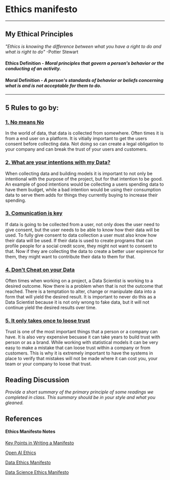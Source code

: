 # Ethics manifesto 
***

## My Ethical Principles

*"Ethics is knowing the difference between what you have a right to do and what is right to do"* -Potter Stewart

#### **Ethics Definition** - *Moral principles that govern a person's behavior or the conducting of an activity.*

#### **Moral Definition** - *A person's standards of behavior or beliefs concerning what is and is not acceptable for them to do.*

***

## 5 Rules to go by:

### <u>1. No means No</u>

In the world of data, that data is collected from somewhere. Often times it is from a end user on a platform. It is vitially important to get the users consent before collecting data. Not doing so can create a legal obligation to your company and can break the trust of your users and customers. 

### <u>2. What are your intentions with my Data?</u>

When collecting data and building models it is important to not only be intentional with the purpose of the project, but for that intention to be good. An example of good intentions would be collecting a users spending data to have them budget, while a bad intention would be using their consumption data to serve them adds for things they currently buying to increase their spending. 

### <u>3. Comunication is key</u>

If data is going to be collected from a user, not only does the user need to give consent, but the user needs to be able to know how their data will be used. To fully give consent to data collection  a user must also know how their data will be used. If their data is used to create programs that can profile people for a social credit score, they might not want to consent to that. Now if they are collecting the data to create a better user expirence for them, they might want to contribute their data to them for that.

### <u>4. Don't Cheat on your Data</u>

Often times when working on a project, a Data Scientist is working to a desired outcome. Now there is a problem when that is not the outcome that reached. There is a temptation to alter, change or manipulate data into a form that will yield the desired result. It is important to never do this as a Data Scientist because it is not only wrong to fake data, but it will not continue yield the desired results over time. 

### <u>5. It only takes once to loose trust</u>

Trust is one of the most important things that a person or a company can have. It is also very expensive becuase it can take years to build trust with person or as a brand. While working with statistical models it can be very easy to make a mistake that can loose trust within a company or from customers. This is why it is extremely important to have the systems in place to verify that mistakes will not be made where it can cost you, your team or your company to loose that trust. 

## Reading Discussion

_Provide a short summary of the primary principle of some readings we completed in class. This summary should be in your style and what you gleaned._

## References

#### Ethics Manifesto Notes 
[Key Points in Writing a Manifesto](https://www.masterclass.com/articles/what-is-a-manifesto)

[Open AI Ethics](https://openethics.ai/manifesto/)

[Data Ethics Manifesto](https://www.linkedin.com/pulse/data-ethics-manifesto-deryck-brailsford-%E5%AD%99%E5%BE%B7%E7%91%9E/?trk=portfolio_article-card_title)

[Data Science Ethics Manifesto](https://towardsdatascience.com/my-data-and-design-ethics-manifesto-e9a2374345b7)
